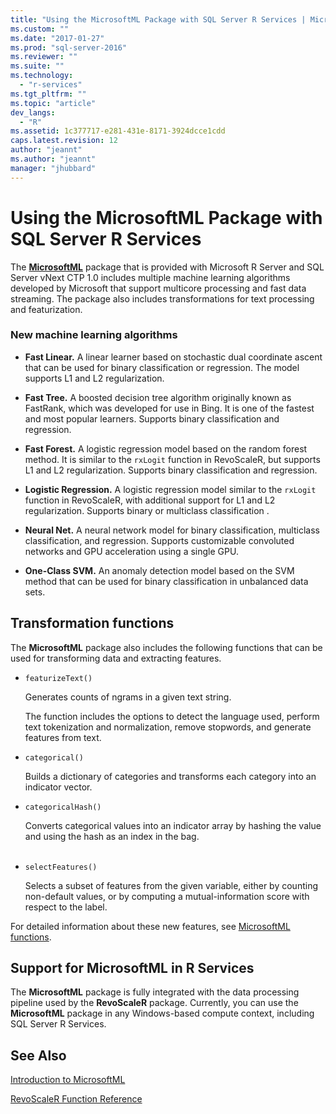 ```yaml
---
title: "Using the MicrosoftML Package with SQL Server R Services | Microsoft Docs"
ms.custom: ""
ms.date: "2017-01-27"
ms.prod: "sql-server-2016"
ms.reviewer: ""
ms.suite: ""
ms.technology: 
  - "r-services"
ms.tgt_pltfrm: ""
ms.topic: "article"
dev_langs: 
  - "R"
ms.assetid: 1c377717-e281-431e-8171-3924dcce1cdd
caps.latest.revision: 12
author: "jeannt"
ms.author: "jeannt"
manager: "jhubbard"
---
```

# Using the MicrosoftML Package with SQL Server R Services
The [**MicrosoftML**](https://msdn.microsoft.com/microsoft-r/microsoftml-introduction) package that is provided with Microsoft R Server and SQL Server vNext CTP 1.0 includes multiple machine learning algorithms developed by Microsoft that support multicore processing and fast data streaming. The package also includes transformations for text processing and featurization.

### New machine learning algorithms


-  **Fast Linear.** A linear learner based on stochastic dual coordinate ascent that can be used for binary classification or regression. The model supports L1 and L2 regularization.

- **Fast Tree.** A boosted decision tree algorithm originally known as FastRank, which was developed for use in Bing. It is one of the fastest and most popular learners. Supports binary classification and regression.

- **Fast Forest.** A logistic regression model based on the random forest method. It is similar to the `rxLogit` function in RevoScaleR, but supports L1 and L2 regularization. Supports binary classification and regression.

- **Logistic Regression.** A logistic regression model similar to the `rxLogit` function in RevoScaleR, with additional support for L1 and L2 regularization. Supports binary or multiclass classification .

- **Neural Net.** A neural network model for binary classification, multiclass classification, and regression. Supports customizable convoluted networks and GPU acceleration using a single GPU.

- **One-Class SVM.** An anomaly detection model based on the SVM method that can be used for binary classification in unbalanced data sets.

## Transformation functions

The **MicrosoftML** package also includes the following functions that can be used for transforming data and extracting features.

- `featurizeText()`
 
  Generates counts of ngrams in a given text string. 

  The function includes the options to detect the language used, perform text tokenization and normalization, remove stopwords, and generate features from text. 

- `categorical()`

  Builds a dictionary of categories and transforms each category into an indicator vector. 
 
- `categoricalHash()`

  Converts categorical values into an indicator array by hashing the value and using the hash as an index in the bag.  
​
- `selectFeatures()` 

  Selects a subset of features from the given variable, either by counting non-default values, or by computing a mutual-information score with respect to the label​. 

For detailed information about these new features, see [MicrosoftML functions](https://msdn.microsoft.com/microsoft-r/microsoftml/microsoftml).

## Support for MicrosoftML in R Services

The **MicrosoftML** package is fully integrated with the data processing pipeline used by the **RevoScaleR** package. Currently, you can use the **MicrosoftML** package in any Windows-based compute context, including SQL Server R Services.



## See Also

[Introduction to MicrosoftML](https://msdn.microsoft.com/microsoft-r/microsoftml-introduction)

[RevoScaleR Function Reference](https://msdn.microsoft.com/microsoft-r/scaler/scaler)

